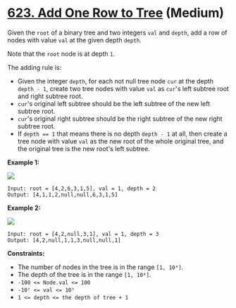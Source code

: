 # [623. Add One Row to Tree][link] (Medium)

[link]: https://leetcode.com/problems/add-one-row-to-tree/

Given the `root` of a binary tree and two integers `val` and `depth`, add a row of nodes with value
`val` at the given depth `depth`.

Note that the `root` node is at depth `1`.

The adding rule is:

- Given the integer `depth`, for each not null tree node `cur` at the depth `depth - 1`, create two
tree nodes with value `val` as `cur`'s left subtree root and right subtree root.
- `cur`'s original left subtree should be the left subtree of the new left subtree root.
- `cur`'s original right subtree should be the right subtree of the new right subtree root.
- If `depth == 1` that means there is no depth `depth - 1` at all, then create a tree node with value
`val` as the new root of the whole original tree, and the original tree is the new root's left
subtree.

**Example 1:**

![](https://assets.leetcode.com/uploads/2021/03/15/addrow-tree.jpg)

```
Input: root = [4,2,6,3,1,5], val = 1, depth = 2
Output: [4,1,1,2,null,null,6,3,1,5]
```

**Example 2:**

![](https://assets.leetcode.com/uploads/2021/03/11/add2-tree.jpg)

```
Input: root = [4,2,null,3,1], val = 1, depth = 3
Output: [4,2,null,1,1,3,null,null,1]
```

**Constraints:**

- The number of nodes in the tree is in the range `[1, 10⁴]`.
- The depth of the tree is in the range `[1, 10⁴]`.
- `-100 <= Node.val <= 100`
- `-10⁵ <= val <= 10⁵`
- `1 <= depth <= the depth of tree + 1`
